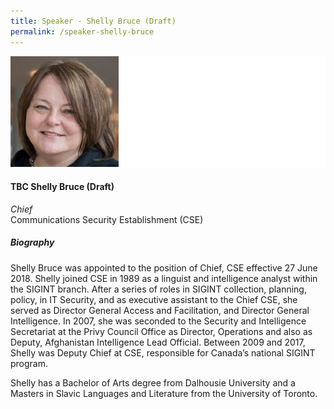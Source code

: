 ```yaml
---
title: Speaker - Shelly Bruce (Draft)
permalink: /speaker-shelly-bruce
---
```

![Shelly Bruce](/images/speakers/Shelly-Bruce.jpg)

#### **TBC Shelly Bruce (Draft)**

*Chief*  
Communications Security Establishment (CSE)

##### **Biography**

Shelly Bruce was appointed to the position of Chief, CSE effective 27 June 2018. Shelly joined CSE in 1989 as a linguist and intelligence analyst within the SIGINT branch. After a series of roles in SIGINT collection, planning, policy, in IT Security, and as executive assistant to the Chief CSE, she served as Director General Access and Facilitation, and Director General Intelligence. In 2007, she was seconded to the Security and Intelligence Secretariat at the Privy Council Office as Director, Operations and also as Deputy, Afghanistan Intelligence Lead Official. Between 2009 and 2017, Shelly was Deputy Chief at CSE, responsible for Canada’s national SIGINT program.

Shelly has a Bachelor of Arts degree from Dalhousie University and a Masters in Slavic Languages and Literature from the University of Toronto.